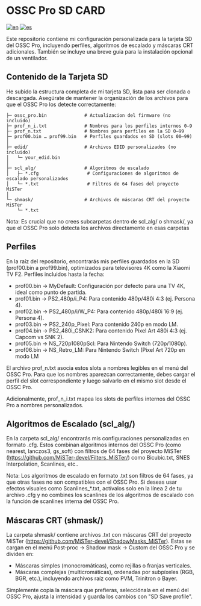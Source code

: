 # OSSC Pro SD CARD

[![en](https://img.shields.io/badge/lang-en-red.svg)](README.en.md)
[![es](https://img.shields.io/badge/lang-es-yellow.svg)](README.es.md)

Este repositorio contiene mi configuración personalizada para la tarjeta SD del OSSC Pro, incluyendo perfiles, algoritmos de escalado y máscaras CRT adicionales. También se incluye una breve guía para la instalación opcional de un ventilador.


## Contenido de la Tarjeta SD
He subido la estructura completa de mi tarjeta SD, lista para ser clonada o descargada. Asegúrate de mantener la organización de los archivos para que el OSSC Pro los detecte correctamente:

````
├─ ossc_pro.bin              # Actualizacion del firmware (no incluido)
├─ prof_n_i.txt              # Nombres para los perfiles internos 0–9
├─ prof_n.txt                # Nombres para perfiles en la SD 0–99
├─ prof00.bin … prof99.bin   # Perfiles guardados en SD (slots 00–99)
│
├─ edid/                     # Archivos EDID personalizados (no incluido)
│   └─ your_edid.bin
│
├─ scl_alg/                  # Algoritmos de escalado
│   ├─ *.cfg                  # Configuraciones de algoritmos de escalado personalizados
│   └─ *.txt                  # Filtros de 64 fases del proyecto MiSTer
│
└─ shmask/                   # Archivos de máscaras CRT del proyecto MiSTer
    └─ *.txt
````
Nota: Es crucial que no crees subcarpetas dentro de scl_alg/ o shmask/, ya que el OSSC Pro solo detecta los archivos directamente en esas carpetas
## Perfiles
En la raíz del repositorio, encontrarás mis perfiles guardados en la SD (prof00.bin a prof99.bin), optimizados para televisores 4K como la Xiaomi TV F2. Perfiles incluidos hasta la fecha:

* prof00.bin → MyDefault: Configuración por defecto para una TV 4K, ideal como punto de partida.
* prof01.bin → PS2_480p/i_P4: Para contenido 480p/480i 4:3 (ej. Persona 4).
* prof02.bin → PS2_480p/i/W_P4: Para contenido 480p/480i 16:9 (ej. Persona 4).
* prof03.bin → PS2_240p_Pixel: Para contenido 240p en modo LM.
* prof04.bin → PS2_480i_CSNK2: Para contenido Pixel Art 480i 4:3 (ej. Capcom vs SNK 2).
* prof05.bin → NS_720p1080pScl: Para Nintendo Switch (720p/1080p).
* prof06.bin → NS_Retro_LM: Para Nintendo Switch (Pixel Art 720p en modo LM

El archivo prof_n.txt asocia estos slots a nombres legibles en el menú del OSSC Pro. Para que los nombres aparezcan correctamente, debes cargar el perfil del slot correspondiente y luego salvarlo en el mismo slot desde el OSSC Pro.

Adicionalmente, prof_n_i.txt mapea los slots de perfiles internos del OSSC Pro a nombres personalizados.
## Algoritmos de Escalado (scl_alg/)
En la carpeta scl_alg/ encontrarás mis configuraciones personalizadas en formato .cfg. Estos combinan algoritmos internos del OSSC Pro (como nearest, lanczos3, gs_soft) con filtros de 64 fases del proyecto MiSTer (https://github.com/MiSTer-devel/Filters_MiSTer/) como Bicubic.txt, SNES Interpolation, Scanlines, etc..

Nota: Los algoritmos de escalado en formato .txt son filtros de 64 fases, ya que otras fases no son compatibles con el OSSC Pro. Si deseas usar efectos visuales como Scanlines_*.txt, actívalos solo en la línea 2 de tu archivo .cfg y no combines los scanlines de los algoritmos de escalado con la función de scanlines interna del OSSC Pro.
## Máscaras CRT (shmask/)
La carpeta shmask/ contiene archivos .txt con máscaras CRT del proyecto MiSTer (https://github.com/MiSTer-devel/ShadowMasks_MiSTer). Estas se cargan en el menú Post‑proc → Shadow mask → Custom del OSSC Pro y se dividen en:

* Máscaras simples (monocromáticas), como rejillas o franjas verticales.
* Máscaras complejas (multicromáticas), ordenadas por subpíxeles (RGB, BGR, etc.), incluyendo archivos raíz como PVM, Trinitron o Bayer.

Simplemente copia la máscara que prefieras, selecciónala en el menú del OSSC Pro, ajusta la intensidad y guarda los cambios con "SD Save profile".